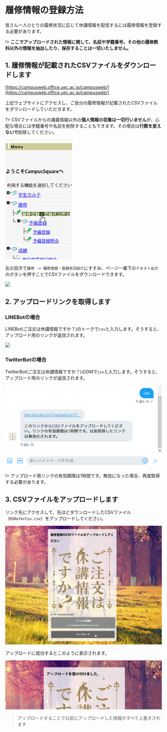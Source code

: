 # 履修情報の登録方法
皆さん一人ひとりの履修状況に応じて休講情報を配信するには履修情報を登録する必要があります。

!> **ここでアップロードされた情報に関して、名前や学籍番号、その他の履修教科以外の情報を抽出したり、保存することは一切いたしません。**


## 1. 履修情報が記載されたCSVファイルをダウンロードします
[https://campusweb.office.uec.ac.jp/campusweb/](https://campusweb.office.uec.ac.jp/campusweb/)

上記ウェブサイトにアクセスし、ご自分の履修情報が記載されたCSVファイルをダウンロードしていただきます。

?> CSVファイルからの講義情報以外の**個人情報の収集は一切行いません**が、心配な場合には学籍番号や名前を削除することもできます。その場合は**行数を変えないで**削除してください。

![](_media/000082.png)

左の目次で`履修 -> 履修登録・登録状況紹介`にすすみ、ページ一番下の`テキスト出力`のボタンを押すことでCSVファイルをダウンロードできます。

![](_media/000083.png)

## 2. アップロードリンクを取得します

### LINEBotの場合
LINEBot(ご注文は休講情報ですか？)のトークで`csv`と入力します。そうすると、アップロード用のリンクが返信されます。

![](_media/000084.png)


### TwitterBotの場合

TwitterBot(ご注文は休講情報ですか？)のDMで`csv`と入力します。そうすると、アップロード用のリンクが返信されます。

![](_media/000087.png)

!> アップロード用リンクの有効期限は1時間です。無効になった場合、再度取得する必要があります。

## 3. CSVファイルをアップロードします

リンク先にアクセスして、先ほどダウンロードしたCSVファイル（`RSReferCsv.csv`）をアップロードしてください。


![](_media/000085.png)

アップロードに成功するとこのように表示されます。

![](_media/000086.png)

> アップロードすることで以前にアップロードした情報がすべて上書きされます
